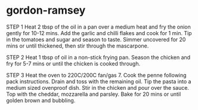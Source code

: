 # gordon-ramsey

STEP 1
Heat 2 tbsp of the oil in a pan over a medium heat and fry the onion gently for 10-12 mins. Add the garlic and chilli flakes and cook for 1 min. Tip in the tomatoes and sugar and season to taste. Simmer uncovered for 20 mins or until thickened, then stir through the mascarpone. 

STEP 2
Heat 1 tbsp of oil in a non-stick frying pan. Season the chicken and fry for 5-7 mins or until the chicken is cooked through. 

STEP 3
Heat the oven to 220C/200C fan/gas 7. Cook the penne following pack instructions. Drain and toss with the remaining oil. Tip the pasta into a medium sized ovenproof dish. Stir in the chicken and pour over the sauce. Top with the cheddar, mozzarella and parsley. Bake for 20 mins or until golden brown and bubbling. 

